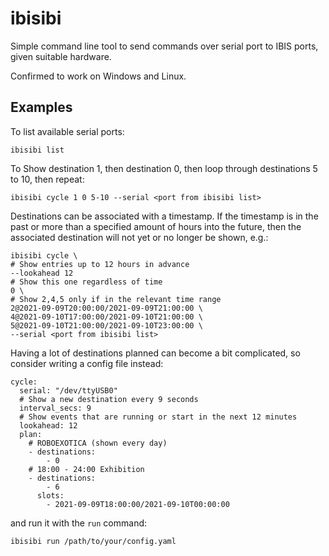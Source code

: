 # ibisibi
Simple command line tool to send commands over serial port to IBIS ports, given suitable hardware.

Confirmed to work on Windows and Linux.

## Examples
To list available serial ports:
```
ibisibi list
```

To Show destination 1, then destination 0, then loop through destinations 5 to 10, then repeat:
```
ibisibi cycle 1 0 5-10 --serial <port from ibisibi list>
```

Destinations can be associated with a timestamp. If the timestamp is in the past or more than a
specified amount of hours into the future, then the associated destination will not yet or no longer
be shown, e.g.:
```
ibisibi cycle \
# Show entries up to 12 hours in advance
--lookahead 12
# Show this one regardless of time
0 \
# Show 2,4,5 only if in the relevant time range
2@2021-09-09T20:00:00/2021-09-09T21:00:00 \
4@2021-09-10T17:00:00/2021-09-10T21:00:00 \
5@2021-09-10T21:00:00/2021-09-10T23:00:00 \
--serial <port from ibisibi list>
```

Having a lot of destinations planned can become a bit complicated, so consider
writing a config file instead:
```
cycle:
  serial: "/dev/ttyUSB0"
  # Show a new destination every 9 seconds
  interval_secs: 9
  # Show events that are running or start in the next 12 minutes
  lookahead: 12
  plan:
    # ROBOEXOTICA (shown every day)
    - destinations:
        - 0
    # 18:00 - 24:00 Exhibition
    - destinations:
        - 6
      slots:
        - 2021-09-09T18:00:00/2021-09-10T00:00:00
```
and run it with the `run` command:
```
ibisibi run /path/to/your/config.yaml
```